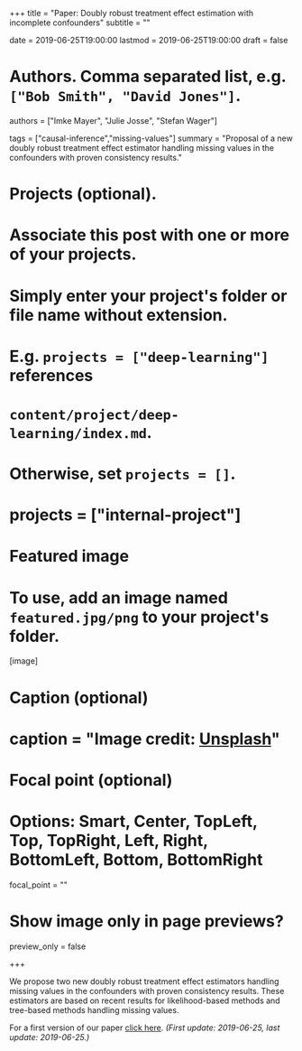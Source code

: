 +++
title = "Paper: Doubly robust treatment effect estimation with incomplete confounders"
subtitle = ""

date = 2019-06-25T19:00:00
lastmod = 2019-06-25T19:00:00
draft = false

# Authors. Comma separated list, e.g. `["Bob Smith", "David Jones"]`.
authors = ["Imke Mayer", "Julie Josse", "Stefan Wager"]

tags = ["causal-inference","missing-values"]
summary = "Proposal of a new doubly robust treatment effect estimator handling missing values in the confounders with proven consistency results."

# Projects (optional).
#   Associate this post with one or more of your projects.
#   Simply enter your project's folder or file name without extension.
#   E.g. `projects = ["deep-learning"]` references 
#   `content/project/deep-learning/index.md`.
#   Otherwise, set `projects = []`.
# projects = ["internal-project"]

# Featured image
# To use, add an image named `featured.jpg/png` to your project's folder. 
[image]
  # Caption (optional)
  # caption = "Image credit: [**Unsplash**](https://unsplash.com/photos/CpkOjOcXdUY)"

  # Focal point (optional)
  # Options: Smart, Center, TopLeft, Top, TopRight, Left, Right, BottomLeft, Bottom, BottomRight
  focal_point = ""

  # Show image only in page previews?
  preview_only = false

+++

We propose two new doubly robust treatment effect estimators handling missing values in the confounders with proven consistency results. These estimators are based on recent results for likelihood-based methods and tree-based methods handling missing values.

For a first version of our paper [click here](files/2019-06-25_DR-TreatmentEffect-WithMissingValues.pdf). *(First update: 2019-06-25, last update: 2019-06-25.)* 